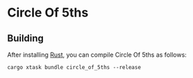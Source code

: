 # Circle Of 5ths

## Building

After installing [Rust](https://rustup.rs/), you can compile Circle Of 5ths as follows:

```shell
cargo xtask bundle circle_of_5ths --release
```
